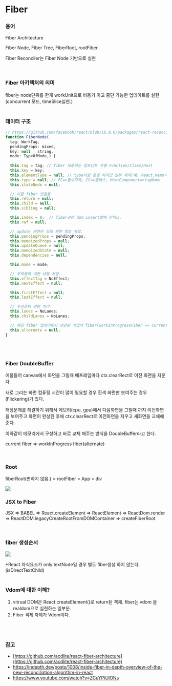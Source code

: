 # Fiber

### 용어

Fiber Architecture

Fiber Node, Fiber Tree, FiberRoot, rootFiber

Fiber Reconciler는 Fiber Node 기반으로 실현

<br/>

### Fiber 아키텍처의 의미

fiber는 node단위를 한개 workUnit으로 비동기 이고 중단 가능한 업데이트를 실현(concurrent 모드, timeSlice실현.)
<br/>
<br/>

### 데이터 구조

```jsx
// https://github.com/facebook/react/blob/16.8.6/packages/react-reconciler/src/ReactFiber.js
function FiberNode(
  tag: WorkTag,
  pendingProps: mixed,
  key: null | string,
  mode: TypeOfMode,) {
  
  this.tag = tag; // fiber 대응하는 컴포넌트 유형 Function/Class/Host
  this.key = key;
  this.elementType = null; // type이랑 동일 하지만 일부 제외(예: React.memo사용시 제외)
  this.type = null; // FC=>함수자체, CC=>클래스, HostComponent=>tagName
  this.stateNode = null;

  // 다른 fiber 연결용
  this.return = null;
  this.child = null;
  this.sibling = null;

  this.index = 0;  // fiber관련 dom insert할때 인덱스.
  this.ref = null;

  // update 관련된 상태 관련 정보 저장.
  this.pendingProps = pendingProps;
  this.memoizedProps = null;
  this.updateQueue = null;
  this.memoizedState = null;
  this.dependencies = null;

  this.mode = mode;

  // 부작용에 대한 내용 저장.
  this.effectTag = NoEffect;
  this.nextEffect = null;

  this.firstEffect = null;
  this.lastEffect = null;

  // 우선순위 관련 처리
  this.lanes = NoLanes;
  this.childLanes = NoLanes;

  // 해당 fiber 업데이트시 연관된 작업의 fiber(workInProgressFiber => currentFiber)
  this.alternate = null;
}
```

<br/>
<br/>

### Fiber **DoubleBuffer**

예를들어 canvas에서 화면을 그릴때 매프레임마다 ctx.clearRect로 이전 화면을 지운다.

새로 그리는 화면 컴퓨팅 시간이 많이 필요할 경우 흰색 화면만 보여주는 경우(Flickering)가 있다.

해당문제를 해결하기 위해서 메모리(cpu, gpu)에서 다음화면을 그릴때 까지 이전화면을 보여주고 화면이 완성된 후에 ctx.clearRect로 이전화면을 지우고 새화면을 교체해준다.

이와같이 메모리에서 구성하고 바로 교체 해주는 방식을 DoubleBuffer라고 한다.

current fiber ⇒ workInProgress fiber(alternate)

<br/>

### Root

fiberRoot(변하지 않음.) > rootFiber > App > div

![](https://raw.githubusercontent.com/jl917/jl917.github.io/master/img/2022/07/25/20220725213905.png)
<br/>

### JSX to Fiber

JSX ⇒ BABEL ⇒ React.createElement ⇒ ReactElement ⇒ ReactDom.render ⇒ ReactDOM.legacyCreateRootFromDOMContainer ⇒ createFiberRoot

<br/>

### fiber 생성순서

![](https://raw.githubusercontent.com/jl917/jl917.github.io/master/img/2022/07/25/20220725214257.png)

*React 자식요소가 only textNode일 경우 별도 fiber생성 하지 않는다. (isDirectTextChild)
<br/>
<br/>

### Vdom에 대한 이해?

1. vitrual DOM은 React.createElement()로 return된 객체. fiber는 vdom 을 realdom으로 실현하는 일부분.
2. Fiber 객체 자체가 Vdom이다.
<br/>
<br/>

### 참고

- [https://github.com/acdlite/react-fiber-architecture](https://github.com/acdlite/react-fiber-architecture)
- https://indepth.dev/posts/1008/inside-fiber-in-depth-overview-of-the-new-reconciliation-algorithm-in-react
- https://www.youtube.com/watch?v=ZCuYPiUIONs
